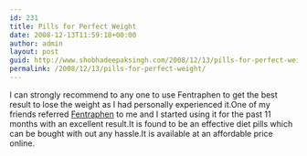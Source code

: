 ```yaml
---
id: 231
title: Pills for Perfect Weight
date: 2008-12-13T11:59:18+00:00
author: admin
layout: post
guid: http://www.shobhadeepaksingh.com/2008/12/13/pills-for-perfect-weight/
permalink: /2008/12/13/pills-for-perfect-weight/
---
```

I can strongly recommend to any one to use Fentraphen to get the best result to lose the weight as I had personally experienced it.One of my friends referred [Fentraphen](http://www.sybervision.com/reviews/customer-comments/Fentraphen-Customer-Feedback.php) to me and I started using it for the past 11 months with an excellent result.It is found to be an effective diet pills which can be bought with out any hassle.It is available at an affordable price online.